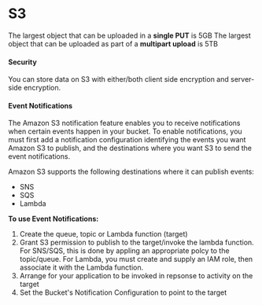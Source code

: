 # S3

The largest object that can be uploaded in a **single PUT** is 5GB
The largest object that can be uploaded as part of a **multipart upload** is 5TB

#### Security

You can store data on S3 with either/both client side encryption and server-side encryption.

#### Event Notifications

The Amazon S3 notification feature enables you to receive notifications when certain events happen in your bucket. To enable notifications, you must first add a notification configuration identifying the events you want Amazon S3 to publish, and the destinations where you want S3 to send the event notifications.

Amazon S3 supports the following destinations where it can publish events:

* SNS
* SQS
* Lambda

**To use Event Notifications:**

1. Create the queue, topic or Lambda function (target)
2. Grant S3 permission to publish to the target/invoke the lambda function. For SNS/SQS, this is done by appling an appropriate polcy to the topic/queue. For Lambda, you must create and supply an IAM role, then associate it with the Lambda function.
3. Arrange for your application to be invoked in repsonse to activity on the target
4. Set the Bucket's Notification Configuration to point to the target
